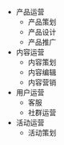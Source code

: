 - 产品运营
  - 产品策划
  - 产品设计
  - 产品推广
- 内容运营
  - 内容策划
  - 内容编辑
  - 内容营销
- 用户运营
  - 客服
  - 社群运营
- 活动运营
  - 活动策划
